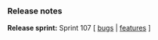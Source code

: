 ### Release notes
<!-- Please add your release notes in the following format:
- My change description (#PR)
-->

**Release sprint:** Sprint 107
[ [bugs](https://github.com/Azure/azure-functions-host/issues?q=is%3Aissue+milestone%3A%22Functions+Sprint+107%22+label%3Abug+is%3Aclosed) | [features](https://github.com/Azure/azure-functions-host/issues?q=is%3Aissue+milestone%3A%22Functions+Sprint+107%22+label%3Afeature+is%3Aclosed) ]
